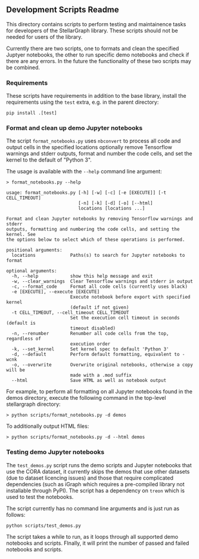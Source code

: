 ## Development Scripts Readme

This directory contains scripts to perform testing and maintainence tasks for developers of the StellarGraph  library. These scripts should not be needed for users of the library.

Currently there are two scripts, one to formats and clean the specified Juptyer notebooks, the other to run specific demo notebooks and check if there are any errors.  In the future the functionality of these two scripts may be combined.

### Requirements

These scripts have requirements in addition to the base library, install the requirements using the `test` extra, e.g. in the parent directory:

```
pip install .[test]
```


### Format and clean up demo Jupyter notebooks

The script `format_notebooks.py` uses `nbconvert` to process all code and output cells in the specified locations optionally remove Tensorflow warnings and stderr outputs, format and number the code cells, and set the kernel to the default of "Python 3".

The usage is available with the `--help` command line argument:

```
> format_notebooks.py --help

usage: format_notebooks.py [-h] [-w] [-c] [-e [EXECUTE]] [-t CELL_TIMEOUT]
                           [-n] [-k] [-d] [-o] [--html]
                           locations [locations ...]

Format and clean Jupyter notebooks by removing Tensorflow warnings and stderr
outputs, formatting and numbering the code cells, and setting the kernel. See
the options below to select which of these operations is performed.

positional arguments:
  locations             Paths(s) to search for Jupyter notebooks to format

optional arguments:
  -h, --help            show this help message and exit
  -w, --clear_warnings  Clear Tensorflow warnings and stderr in output
  -c, --format_code     Format all code cells (currently uses black)
  -e [EXECUTE], --execute [EXECUTE]
                        Execute notebook before export with specified kernel
                        (default if not given)
  -t CELL_TIMEOUT, --cell_timeout CELL_TIMEOUT
                        Set the execution cell timeout in seconds (default is
                        timeout disabled)
  -n, --renumber        Renumber all code cells from the top, regardless of
                        execution order
  -k, --set_kernel      Set kernel spec to default 'Python 3'
  -d, --default         Perform default formatting, equivalent to -wcnk
  -o, --overwrite       Overwrite original notebooks, otherwise a copy will be
                        made with a .mod suffix
  --html                Save HTML as well as notebook output
```

For example, to perform all formatting on all Jupyter notebooks found in the demos directory, execute the following command in the top-level stellargraph directory:

```
> python scripts/format_notebooks.py -d demos
```

To additionally output HTML files:
```
> python scripts/format_notebooks.py -d --html demos
```

### Testing demo Jupyter notebooks

The `test_demos.py` script runs the demo scripts and Jupyter notebooks that use the CORA dataset, it currently skips the demos that use other datasets (due to dataset licencing issues) and those that require complicated dependencies (such as iGraph which requires a pre-compiled library not installable through PyPI).  The script has a dependency on `treon` which is used to test the notebooks.

The script currently has no command line arguments and is just run as follows:
```
python scripts/test_demos.py
```

The script takes a while to run, as it loops through all supported demo notebooks and scripts. FInally, it will print the number of passed and failed notebooks and scripts.
